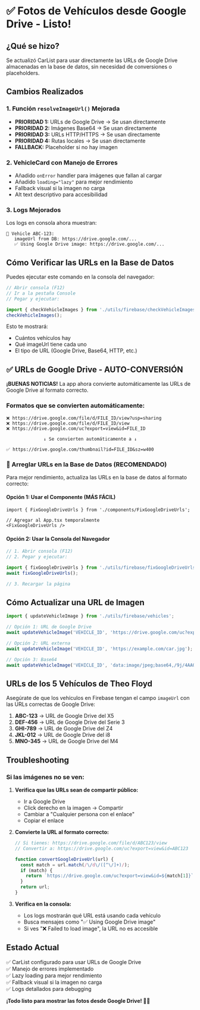 # ✅ Fotos de Vehículos desde Google Drive - Listo!

## ¿Qué se hizo?

Se actualizó CarList para usar directamente las URLs de Google Drive almacenadas en la base de datos, sin necesidad de conversiones o placeholders.

## Cambios Realizados

### 1. Función `resolveImageUrl()` Mejorada
- **PRIORIDAD 1:** URLs de Google Drive → Se usan directamente
- **PRIORIDAD 2:** Imágenes Base64 → Se usan directamente
- **PRIORIDAD 3:** URLs HTTP/HTTPS → Se usan directamente
- **PRIORIDAD 4:** Rutas locales → Se usan directamente
- **FALLBACK:** Placeholder si no hay imagen

### 2. VehicleCard con Manejo de Errores
- Añadido `onError` handler para imágenes que fallan al cargar
- Añadido `loading="lazy"` para mejor rendimiento
- Fallback visual si la imagen no carga
- Alt text descriptivo para accesibilidad

### 3. Logs Mejorados
Los logs en consola ahora muestran:
```
🚗 Vehicle ABC-123:
   imageUrl from DB: https://drive.google.com/...
   ✅ Using Google Drive image: https://drive.google.com/...
```

## Cómo Verificar las URLs en la Base de Datos

Puedes ejecutar este comando en la consola del navegador:

```javascript
// Abrir consola (F12)
// Ir a la pestaña Console
// Pegar y ejecutar:

import { checkVehicleImages } from './utils/firebase/checkVehicleImages';
checkVehicleImages();
```

Esto te mostrará:
- Cuántos vehículos hay
- Qué imageUrl tiene cada uno
- El tipo de URL (Google Drive, Base64, HTTP, etc.)

## ✅ URLs de Google Drive - AUTO-CONVERSIÓN

**¡BUENAS NOTICIAS!** La app ahora convierte automáticamente las URLs de Google Drive al formato correcto.

### Formatos que se convierten automáticamente:
```
❌ https://drive.google.com/file/d/FILE_ID/view?usp=sharing
❌ https://drive.google.com/file/d/FILE_ID/view
❌ https://drive.google.com/uc?export=view&id=FILE_ID

              ↓ Se convierten automáticamente a ↓

✅ https://drive.google.com/thumbnail?id=FILE_ID&sz=w400
```

### 🔧 Arreglar URLs en la Base de Datos (RECOMENDADO)

Para mejor rendimiento, actualiza las URLs en la base de datos al formato correcto:

#### Opción 1: Usar el Componente (MÁS FÁCIL)
```tsx
import { FixGoogleDriveUrls } from './components/FixGoogleDriveUrls';

// Agregar al App.tsx temporalmente
<FixGoogleDriveUrls />
```

#### Opción 2: Usar la Consola del Navegador
```javascript
// 1. Abrir consola (F12)
// 2. Pegar y ejecutar:

import { fixGoogleDriveUrls } from './utils/firebase/fixGoogleDriveUrls';
await fixGoogleDriveUrls();

// 3. Recargar la página
```

## Cómo Actualizar una URL de Imagen

```typescript
import { updateVehicleImage } from './utils/firebase/vehicles';

// Opción 1: URL de Google Drive
await updateVehicleImage('VEHICLE_ID', 'https://drive.google.com/uc?export=view&id=FILE_ID');

// Opción 2: URL externa
await updateVehicleImage('VEHICLE_ID', 'https://example.com/car.jpg');

// Opción 3: Base64
await updateVehicleImage('VEHICLE_ID', 'data:image/jpeg;base64,/9j/4AAQ...');
```

## URLs de los 5 Vehículos de Theo Floyd

Asegúrate de que los vehículos en Firebase tengan el campo `imageUrl` con las URLs correctas de Google Drive:

1. **ABC-123** → URL de Google Drive del X5
2. **DEF-456** → URL de Google Drive del Serie 3
3. **GHI-789** → URL de Google Drive del Z4
4. **JKL-012** → URL de Google Drive del i8
5. **MNO-345** → URL de Google Drive del M4

## Troubleshooting

### Si las imágenes no se ven:

1. **Verifica que las URLs sean de compartir público:**
   - Ir a Google Drive
   - Click derecho en la imagen → Compartir
   - Cambiar a "Cualquier persona con el enlace"
   - Copiar el enlace

2. **Convierte la URL al formato correcto:**
   ```javascript
   // Si tienes: https://drive.google.com/file/d/ABC123/view
   // Convertir a: https://drive.google.com/uc?export=view&id=ABC123
   
   function convertGoogleDriveUrl(url) {
     const match = url.match(/\/d\/([^\/]+)/);
     if (match) {
       return `https://drive.google.com/uc?export=view&id=${match[1]}`;
     }
     return url;
   }
   ```

3. **Verifica en la consola:**
   - Los logs mostrarán qué URL está usando cada vehículo
   - Busca mensajes como "✅ Using Google Drive image"
   - Si ves "❌ Failed to load image", la URL no es accesible

## Estado Actual

✅ CarList configurado para usar URLs de Google Drive  
✅ Manejo de errores implementado  
✅ Lazy loading para mejor rendimiento  
✅ Fallback visual si la imagen no carga  
✅ Logs detallados para debugging  

**¡Todo listo para mostrar las fotos desde Google Drive! 📸🚗**
